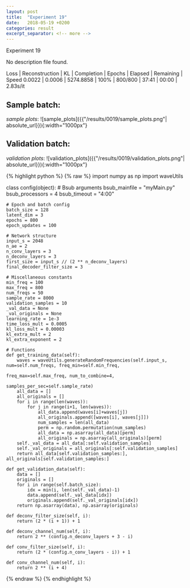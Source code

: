 ```yaml
---
layout: post
title:  "Experiment 19"
date:   2018-05-19 +0200
categories: result
excerpt_separator: <!-- more -->
---
```

<!-- more -->

Experiment 19

No description file found.

Loss | Reconstruction | KL | Completion | Epochs | Elapsed | Remaining | Speed
0.0022 | 0.0006 | 5274.8858 | 100% | 800/800 | 37:41 | 00:00 | 2.83s/it

## **Sample batch**:
_sample plots_:
![sample_plots]({{"/results/0019/sample_plots.png"| absolute_url}}){:width="1000px"}


## **Validation batch**:
_validation plots_:
![validation_plots]({{"/results/0019/validation_plots.png"| absolute_url}}){:width="1000px"}



{% highlight python %}
{% raw %}
import numpy as np
import waveUtils


class config(object):
	# Bsub arguments
	bsub_mainfile = "myMain.py"
	bsub_processors = 4
	bsub_timeout = "4:00"

	# Epoch and batch config
	batch_size = 128 
	latent_dim = 3
	epochs = 800
	epoch_updates = 100

	# Network structure
	input_s = 2048
	n_ae = 2
	n_conv_layers = 3
	n_deconv_layers = 3
	first_size = input_s // (2 ** n_deconv_layers)
	final_decoder_filter_size = 3

	# Miscellaneous constants
	min_freq = 100
	max_freq = 800
	num_freqs = 50
	sample_rate = 8000
	validation_samples = 10
	_val_data = None
	_val_originals = None
	learning_rate = 1e-3
	time_loss_mult = 0.0005
	kl_loss_mult = 0.00003
	kl_extra_mult = 2
	kl_extra_exponent = 2

	# Functions
	def get_training_data(self):
		waves = waveUtils.generateRandomFrequencies(self.input_s, num=self.num_freqs, freq_min=self.min_freq,
		                                            freq_max=self.max_freq, num_to_combine=4,
		                                            samples_per_sec=self.sample_rate)
		all_data = []
		all_originals = []
		for i in range(len(waves)):
			for j in range(i+1, len(waves)):
				all_data.append(waves[i]+waves[j])
				all_originals.append([waves[i], waves[j]])
                num_samples = len(all_data)
                perm = np.random.permutation(num_samples)
                all_data = np.asarray(all_data)[perm]
                all_originals = np.asarray(all_originals)[perm]
		self._val_data = all_data[:self.validation_samples]
		self._val_originals = all_originals[:self.validation_samples]
		return all_data[self.validation_samples:], all_originals[self.validation_samples:]

	def get_validation_data(self):
		data = []
		originals = []
		for i in range(self.batch_size):
			idx = min(i, len(self._val_data)-1)
			data.append(self._val_data[idx])
			originals.append(self._val_originals[idx])
		return np.asarray(data), np.asarray(originals)

	def deconv_filter_size(self, i):
		return (2 * (i + 1)) + 1

	def deconv_channel_num(self, i):
		return 2 ** (config.n_deconv_layers + 3 - i)

	def conv_filter_size(self, i):
		return (2 * (config.n_conv_layers - i)) + 1

	def conv_channel_num(self, i):
		return 2 ** (i + 4)

{% endraw %}
{% endhighlight %}
